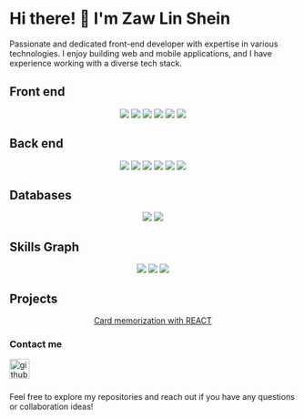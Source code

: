 # Hi there! 👋 I'm Zaw Lin Shein

Passionate and dedicated front-end developer with expertise in various technologies. I enjoy building web and mobile applications, and I have experience working with a diverse tech stack.

## Front end

<div align="center">
  <img src="https://img.icons8.com/color/48/000000/html-5--v1.png"/> 
  <img src="https://img.icons8.com/color/48/000000/css3.png"/> 
  <img src="https://img.icons8.com/color/48/000000/javascript--v1.png"/> 
  <img src="https://img.icons8.com/color/48/000000/typescript.png"/> 
  <img src="https://img.icons8.com/color/48/000000/react-native.png"/> 
  <img src="https://img.icons8.com/color/48/000000/bootstrap.png"/> 
</div>

## Back end

<div align="center">
  <img src="https://img.icons8.com/color/48/000000/nodejs.png"/> 
  <img src="https://img.icons8.com/color/48/000000/java-coffee-cup-logo--v1.png"/> 
  <img src="https://img.icons8.com/color/48/000000/express.png"/> 
  <img src="https://img.icons8.com/color/48/000000/spring-logo.png"/> 
  <img src="https://img.icons8.com/color/48/000000/php.png"/> 
  <img src="https://img.icons8.com/fluent/48/000000/laravel.png"/> 
</div>

## Databases

<div align="center">
  <img src="https://img.icons8.com/color/48/000000/mongodb.png"/> 
  <img src="https://img.icons8.com/fluent/48/000000/mysql-logo.png"/> 
</div>

## Skills Graph

<div align="center">
  <img src="https://streak-stats.demolab.com?user=zawlinshein&theme=onedark&hide_border=true">

  <img src="https://github-readme-stats.vercel.app/api?username=zawlinshein&theme=onedark&show_icons=true&hide_border=true&count_private=true"/>
  <img src="https://github-readme-stats.vercel.app/api/top-langs/?username=zawlinshein&theme=cobalt&show_icons=true&hide_border=true&layout=compact"/>

</div>

## Projects
<div align="center">

  [Card memorization with REACT](https://zawlinshein.github.io/React-card-memorization)
  
</div>

###

### Contact me 
<div align="left">
<a href="https://github.com/zawlinshein">
  <img src="https://img.shields.io/static/v1?message=Github&logo=github&label=&color=0077B5&logoColor=white&labelColor=&style=for-the-badge" height="35" alt="github logo"  />
</a>
</div>

###

Feel free to explore my repositories and reach out if you have any questions or collaboration ideas!
